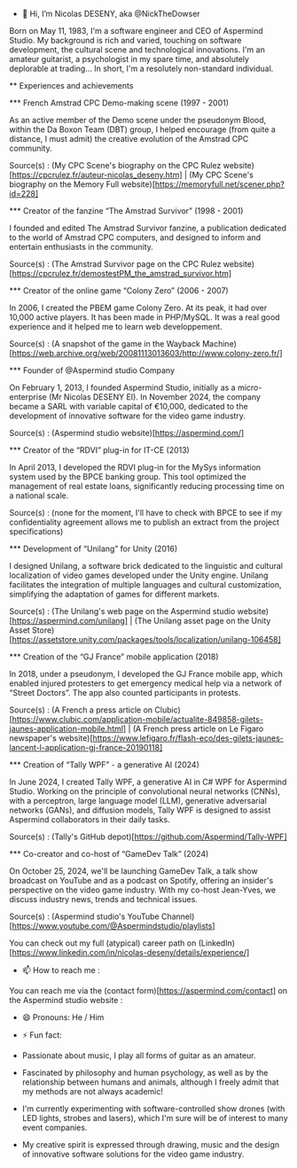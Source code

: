 * 👋 Hi, I’m Nicolas DESENY, aka @NickTheDowser

Born on May 11, 1983, I'm a software engineer and CEO of Aspermind Studio. My background is rich and varied, touching on software development, the cultural scene and technological innovations. I'm an amateur guitarist, a psychologist in my spare time, and absolutely deplorable at trading... In short, I'm a resolutely non-standard individual.

** Experiences and achievements

*** French Amstrad CPC Demo-making scene (1997 - 2001)

As an active member of the Demo scene under the pseudonym Blood, within the Da Boxon Team (DBT) group, I helped encourage (from quite a distance, I must admit) the creative evolution of the Amstrad CPC community.

Source(s) : (My CPC Scene's biography on the CPC Rulez website)[https://cpcrulez.fr/auteur-nicolas_deseny.htm] | (My CPC Scene's biography on the Memory Full website)[https://memoryfull.net/scener.php?id=228]

*** Creator of the fanzine “The Amstrad Survivor” (1998 - 2001)

I founded and edited The Amstrad Survivor fanzine, a publication dedicated to the world of Amstrad CPC computers, and designed to inform and entertain enthusiasts in the community.

Source(s) : (The Amstrad Survivor page on the CPC Rulez website)[https://cpcrulez.fr/demostestPM_the_amstrad_survivor.htm]

*** Creator of the online game “Colony Zero” (2006 - 2007)

In 2006, I created the PBEM game Colony Zero. At its peak, it had over 10,000 active players. It has been made in PHP/MySQL. It was a real good experience and it helped me to learn web developpement.

Source(s) : (A snapshot of the game in the Wayback Machine)[https://web.archive.org/web/20081113013603/http://www.colony-zero.fr/]

*** Founder of @Aspermind studio Company

On February 1, 2013, I founded Aspermind Studio, initially as a micro-enterprise (Mr Nicolas DESENY EI). In November 2024, the company became a SARL with variable capital of €10,000, dedicated to the development of innovative software for the video game industry.

Source(s) : (Aspermind studio website)[https://aspermind.com/]

*** Creator of the “RDVI” plug-in for IT-CE (2013)

In April 2013, I developed the RDVI plug-in for the MySys information system used by the BPCE banking group. This tool optimized the management of real estate loans, significantly reducing processing time on a national scale.

Source(s) : (none for the moment, I'll have to check with BPCE to see if my confidentiality agreement allows me to publish an extract from the project specifications)

*** Development of “Unilang” for Unity (2016)

I designed Unilang, a software brick dedicated to the linguistic and cultural localization of video games developed under the Unity engine. Unilang facilitates the integration of multiple languages and cultural customization, simplifying the adaptation of games for different markets.

Source(s) : (The Unilang's web page on the Aspermind studio website)[https://aspermind.com/unilang] | (The Unilang asset page on the Unity Asset Store)[https://assetstore.unity.com/packages/tools/localization/unilang-106458]

*** Creation of the “GJ France” mobile application (2018)

In 2018, under a pseudonym, I developed the GJ France mobile app, which enabled injured protesters to get emergency medical help via a network of “Street Doctors”. The app also counted participants in protests.

Source(s) : (A French a press article on Clubic)[https://www.clubic.com/application-mobile/actualite-849858-gilets-jaunes-application-mobile.html] | (A French press article on Le Figaro newspaper's website)[https://www.lefigaro.fr/flash-eco/des-gilets-jaunes-lancent-l-application-gj-france-20190118]

*** Creation of “Tally WPF” - a generative AI (2024)

In June 2024, I created Tally WPF, a generative AI in C# WPF for Aspermind Studio. Working on the principle of convolutional neural networks (CNNs), with a perceptron, large language model (LLM), generative adversarial networks (GANs), and diffusion models, Tally WPF is designed to assist Aspermind collaborators in their daily tasks.

Source(s) : (Tally's GitHub depot)[https://github.com/Aspermind/Tally-WPF]

*** Co-creator and co-host of “GameDev Talk” (2024)

On October 25, 2024, we'll be launching GameDev Talk, a talk show broadcast on YouTube and as a podcast on Spotify, offering an insider's perspective on the video game industry. With my co-host Jean-Yves, we discuss industry news, trends and technical issues.

Source(s) : (Aspermind studio's YouTube Channel)[https://www.youtube.com/@Aspermindstudio/playlists]

You can check out my full (atypical) career path on (LinkedIn)[https://www.linkedin.com/in/nicolas-deseny/details/experience/]

* 📫 How to reach me :

You can reach me via the (contact form)[https://aspermind.com/contact] on the Aspermind studio website : 

* 😄 Pronouns: He / Him

* ⚡ Fun fact: 

- Passionate about music, I play all forms of guitar as an amateur.

- Fascinated by philosophy and human psychology, as well as by the relationship between humans and animals, although I freely admit that my methods are not always academic!

- I'm currently experimenting with software-controlled show drones (with LED lights, strobes and lasers), which I'm sure will be of interest to many event companies.

- My creative spirit is expressed through drawing, music and the design of innovative software solutions for the video game industry.

<!---
NickTheDowser/NickTheDowser is a ✨ special ✨ repository because its `README.md` (this file) appears on your GitHub profile.
You can click the Preview link to take a look at your changes.
--->
